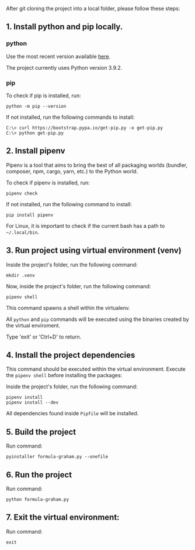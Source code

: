 After git cloning the project into a local folder, please follow these steps:

## 1. Install python and pip locally.

### python ###

Use the most recent version available <a href="https://www.python.org/downloads/">here</a>.

The project currently uses Python version 3.9.2.

### pip ###

To check if pip is installed, run:
```
python -m pip --version
```

If not installed, run the following commands to install:
```
C:\> curl https://bootstrap.pypa.io/get-pip.py -o get-pip.py
C:\> python get-pip.py
```

## 2. Install pipenv

Pipenv is a tool that aims to bring the best of all packaging worlds (bundler, composer, npm, cargo, yarn, etc.) to the Python world.

To check if pipenv is installed, run:
```
pipenv check
```

If not installed, run the following command to install:
```
pip install pipenv
```

For Linux, it is important to check if the current bash has a path to `~/.local/bin`.

## 3. Run project using virtual environment (venv)

Inside the project's folder, run the following command:
```
mkdir .venv
```

Now, inside the project's folder, run the following command:
```
pipenv shell
```

This command spawns a shell within the virtualenv.

All `python` and `pip` commands will be executed using the binaries created by the virtual enviroment.

Type 'exit' or 'Ctrl+D' to return.

## 4. Install the project dependencies

This command should be executed within the virtual environment.
Execute the `pipenv shell` before installing the packages:

Inside the project's folder, run the following command:
```
pipenv install
pipenv install --dev
```

All dependencies found inside `Pipfile` will be installed.

## 5. Build the project

Run command:
```
pyinstaller formula-graham.py --onefile
```

## 6. Run the project

Run command:
```
python formula-graham.py
```

## 7. Exit the virtual environment:

Run command:
```
exit
```
